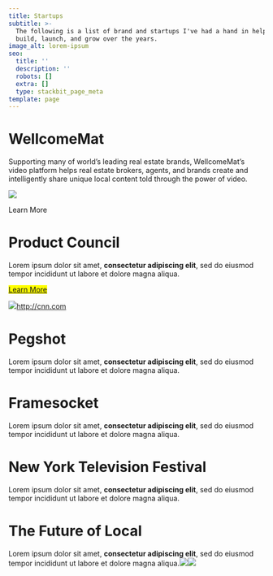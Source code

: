 ```yaml
---
title: Startups
subtitle: >-
  The following is a list of brand and startups I've had a hand in helping
  build, launch, and grow over the years.
image_alt: lorem-ipsum
seo:
  title: ''
  description: ''
  robots: []
  extra: []
  type: stackbit_page_meta
template: page
---
```

# WellcomeMat

Supporting many of world’s leading real estate brands, WellcomeMat’s video platform helps real estate brokers, agents, and brands create and intelligently share unique local content told through the power of video.

![](images/image-startups-wellcomemat.jpg)

Learn More

# Product Council

Lorem ipsum dolor sit amet, **consectetur adipiscing elit**, sed do eiusmod tempor incididunt ut labore et dolore magna aliqua.

<mark>[Learn More](/portfolio/project-5)</mark>

![](images/portrait-image-product-council2.jpeg)<http://cnn.com>

# Pegshot

Lorem ipsum dolor sit amet, **consectetur adipiscing elit**, sed do eiusmod tempor incididunt ut labore et dolore magna aliqua.

# Framesocket

Lorem ipsum dolor sit amet, **consectetur adipiscing elit**, sed do eiusmod tempor incididunt ut labore et dolore magna aliqua.

# New York Television Festival

Lorem ipsum dolor sit amet, **consectetur adipiscing elit**, sed do eiusmod tempor incididunt ut labore et dolore magna aliqua.

# The Future of Local

Lorem ipsum dolor sit amet, **consectetur adipiscing elit**, sed do eiusmod tempor incididunt ut labore et dolore magna aliqua.![](http://box2469.temp.domains/~garbarna/staging/wp-content/uploads/2021/07/image-startups-wellcomeamat.gif)![](http://box2469.temp.domains/~garbarna/staging/wp-content/uploads/2021/06/test-NFINITY-PRO-HDX.jpg)
